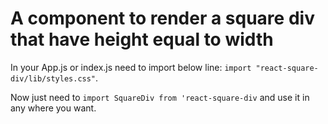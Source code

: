 # A component to render a square div that have height equal to width

In your App.js or index.js need to import below line:
`import "react-square-div/lib/styles.css"`.

Now just need to `import SquareDiv from 'react-square-div` and use it in any where you want.
